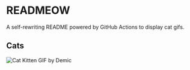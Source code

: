 # READMEOW

A self-rewriting README powered by GitHub Actions to display cat gifs.

## Cats

![Cat Kitten GIF by Demic](https://media3.giphy.com/media/3oriO0OEd9QIDdllqo/200.gif?cid=9acd02da6elt08ltjlh32mdvrm4zr6cywsrfkb3lv92vb1fx&ep=v1_gifs_search&rid=200.gif&ct=g)
